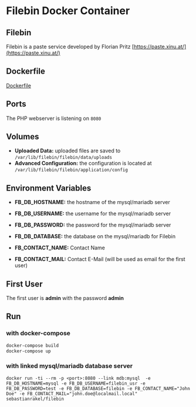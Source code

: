 # Filebin Docker Container

## Filebin
Filebin is a paste service developed by Florian Pritz [https://paste.xinu.at/](https://paste.xinu.at/)

## Dockerfile
[Dockerfile](https://git.server-speed.net/users/flo/filebin/tree/docker/Dockerfile)

## Ports
The PHP webserver is listening on ```8080```

## Volumes

- **Uploaded Data:** uploaded files are saved to ```/var/lib/filebin/filebin/data/uploads```
- **Advanced Configuration:** the configuration is located at ```/var/lib/filebin/filebin/application/config```

## Environment Variables
- **FB_DB_HOSTNAME:** the hostname of the mysql/mariadb server
- **FB_DB_USERNAME:** the username for the mysql/mariadb server
- **FB_DB_PASSWORD:** the password for the mysql/mariadb server
- **FB_DB_DATABASE:** the database on the mysql/mariadb for Filebin

- **FB_CONTACT_NAME:** Contact Name
- **FB_CONTACT_MAIL:** Contact E-Mail (will be used as email for the first user)

## First User
The first user is **admin** with the password **admin**

## Run

### with docker-compose
```bash
docker-compose build
docker-compose up
```

### with linked mysql/mariadb database server
```docker run -ti --rm -p <port>:8080 --link mdb:mysql  -e FB_DB_HOSTNAME=mysql -e FB_DB_USERNAME=filebin_usr -e FB_DB_PASSWORD=test -e FB_DB_DATABASE=filebin -e FB_CONTACT_NAME="John Doe" -e FB_CONTACT_MAIL="john.doe@localmail.local"  sebastianrakel/filebin```
